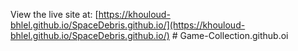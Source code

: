 View the live site at: [https://khouloud-bhlel.github.io/SpaceDebris.github.io/](https://khouloud-bhlel.github.io/SpaceDebris.github.io/)
#   G a m e - C o l l e c t i o n . g i t h u b . o i  
 